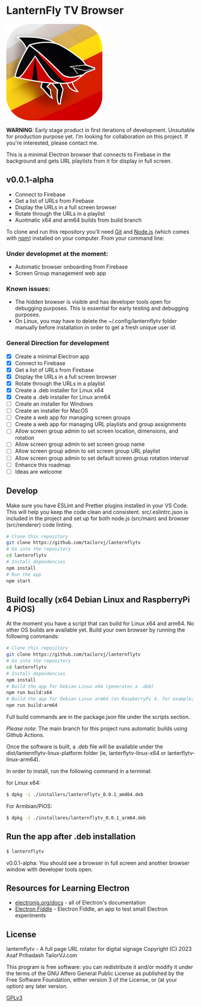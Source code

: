 # LanternFly TV Browser

![LanternFlyTV Logo](docs/images/icon256.png "LanternFlyTV Logo")

**WARNING**: Early stage product in first iterations of development. Unsuitable for production purpose yet. I'm looking for collaboration on this project. If you're interested, please contact me.

This is a minimal Electron browser that connects to Firebase in the background and gets URL playlists from it for display in full screen.

## v0.0.1-alpha

- Connect to Firebase
- Get a list of URLs from Firebase
- Display the URLs in a full screen browser
- Rotate through the URLs in a playlist
- Auotmatic x64 and arm64 builds from build branch

To clone and run this repository you'll need [Git](https://git-scm.com) and [Node.js](https://nodejs.org/en/download/) (which comes with [npm](http://npmjs.com)) installed on your computer. From your command line:

### Under developmet at the moment:

- Automatic browser onboarding from Firebase
- Screen Group management web app

### Known issues:

- The hidden browser is visible and has developer tools open for debugging purposes. This is essential for early testing and debugging purposes.
- On Linux, you may have to delete the ~/.config/lanternflytv folder manually before installation in order to get a fresh unique user id.

### General Direction for development

- [X] Create a minimal Electron app
- [X] Connect to Firebase
- [X] Get a list of URLs from Firebase
- [X] Display the URLs in a full screen browser
- [X] Rotate through the URLs in a playlist
- [X] Create a .deb installer for Linux x64
- [X] Create a .deb installer for Linux arm64
- [ ] Create an installer for Windows
- [ ] Create an installer for MacOS
- [ ] Create a web app for managing screen groups
- [ ] Create a web app for managing URL playlists and group assignments
- [ ] Allow screen group admin to set screen location, dimensions, and rotation
- [ ] Allow screen group admin to set screen group name
- [ ] Allow screen group admin to set screen group URL playlist
- [ ] Allow screen group admin to set default screen group rotation interval
- [ ] Enhance this roadmap
- [ ] Ideas are welcome

## Develop

Make sure you have ESLint and Prettier plugins installed in your VS Code. This will help you keep the code clean and consistent. src/.eslintrc.json is included in the project and set up for both node.js (src/main) and browser (src/renderer) code linting.

```bash
# Clone this repository
git clone https://github.com/tailorvj/lanternflytv
# Go into the repository
cd lanternflytv
# Install dependencies
npm install
# Run the app
npm start
```

## Build locally (x64 Debian Linux and RaspberryPi 4 PiOS)

At the moment you have a script that can build for Linux x64 and arm64. No other OS builds are available yet.
Build your own browser by running the following commands:

```bash
# Clone this repository
git clone https://github.com/tailorvj/lanternflytv
# Go into the repository
cd lanternflytv
# Install dependencies
npm install
# Build the app for Debian Linux x64 (generates a .deb)
npm run build:x64
# Build the app for Debian Linux arm64 (on RaspberryPi 4, for example; generates a .deb)
npm run build:arm64
```

Full build commands are in the package.json file under the scripts section.

*Please note*: The main branch for this project runs automatic builds using Github Actions.

Once the software is built, a .deb file will be available under the dist/lanternflytv-linux-platform folder (ie, lanterflytv-linux-x64 or lanterflytv-linux-arm64).

In order to install, run the following command in a terminal:

for Linux x64:

```bash
$ dpkg -i ./installers/lanternflytv_0.0.1_amd64.deb
```

For Armbian/PiOS:

```bash
$ dpkg -i ./installares/lanternflytv_0.0.1_arm64.deb
```

## Run the app after .deb installation

```bash
$ lanternflytv
```

v0.0.1-alpha: You should see a browser in full screen and another browser window with developer tools open.

## Resources for Learning Electron

- [electronjs.org/docs](https://electronjs.org/docs) - all of Electron's documentation
- [Electron Fiddle](https://electronjs.org/fiddle) - Electron Fiddle, an app to test small Electron experiments

## License

lanternflytv - A full page URL rotator for digital signage
Copyright (C) 2023  Asaf Prihadash TailorVJ.com

This program is free software: you can redistribute it and/or modify
it under the terms of the GNU Affero General Public License as
published by the Free Software Foundation, either version 3 of the
License, or (at your option) any later version.

[GPLv3](LICENSE.md)

